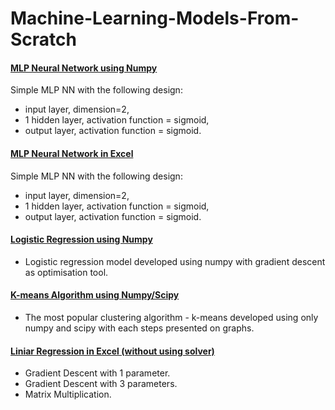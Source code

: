 # Machine-Learning-Models-From-Scratch

#### [MLP Neural Network using Numpy](https://github.com/arendarski/Machine-Learning-Models-From-Scratch/blob/main/simple%20mlp%20neural%20network%20using%20numpy.ipynb)
 Simple MLP NN with the following design:
 - input layer, dimension=2, 
 - 1 hidden layer, activation function = sigmoid,
 - output layer, activation function = sigmoid.

#### [MLP Neural Network in Excel](https://github.com/arendarski/Machine-Learning-Models-From-Scratch/blob/main/MLP%20Neural%20Network%20in%20Excel%20(without%20solver).xlsx)
 Simple MLP NN with the following design:
 - input layer, dimension=2, 
 - 1 hidden layer, activation function = sigmoid,
 - output layer, activation function = sigmoid.

#### [Logistic Regression using Numpy](https://github.com/arendarski/Machine-Learning-Models-From-Scratch/blob/main/logistic%20regression%20using%20numpy.ipynb)
- Logistic regression model developed using numpy with gradient descent as optimisation tool.

#### [K-means Algorithm using Numpy/Scipy](https://github.com/arendarski/Machine-Learning-Models-From-Scratch/blob/main/k-means_using%20numpy%20and%20scipy.ipynb)
-  The most popular clustering algorithm - k-means developed using only numpy and scipy with each steps presented on graphs.  

#### [Liniar Regression in Excel (without using solver)](https://github.com/arendarski/Machine-Learning-Models-From-Scratch/blob/main/linear%20regression%20using%20gradient%20descent%20and%20matrix%20mult.%20in%20excel.xlsx)
- Gradient Descent with 1 parameter.
- Gradient Descent with 3 parameters.
- Matrix Multiplication.
